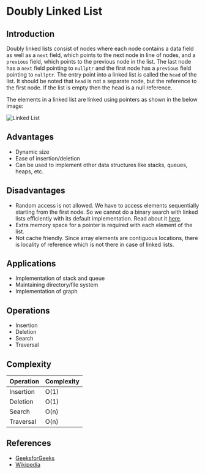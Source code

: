 # Doubly Linked List

## Introduction

Doubly linked lists consist of nodes where each node contains a data field as well as a `next` field, which points to the next node in line of nodes, and a `previous` field, which points to the previous node in the list. The last node has a `next` field pointing to `nullptr` and the first node has a `previous` field pointing to `nullptr`. The entry point into a linked list is called the `head` of the list. It should be noted that `head` is not a separate node, but the reference to the first node. If the list is empty then the head is a null reference.

The elements in a linked list are linked using pointers as shown in the below image:

![Linked List](../../../ReadMeImages/Double%20Linked%20List.png)

## Advantages

- Dynamic size
- Ease of insertion/deletion
- Can be used to implement other data structures like stacks, queues, heaps, etc.

## Disadvantages

- Random access is not allowed. We have to access elements sequentially starting from the first node. So we cannot do a binary search with linked lists efficiently with its default implementation. Read about it [here](https://www.geeksforgeeks.org/binary-search-on-singly-linked-list/).
- Extra memory space for a pointer is required with each element of the list.
- Not cache friendly. Since array elements are contiguous locations, there is locality of reference which is not there in case of linked lists.

## Applications

- Implementation of stack and queue
- Maintaining directory/file system
- Implementation of graph

## Operations

- Insertion
- Deletion
- Search
- Traversal

## Complexity

| Operation | Complexity |
| --------- | ---------- |
| Insertion | O(1)       |
| Deletion  | O(1)       |
| Search    | O(n)       |
| Traversal | O(n)       |

## References

- [GeeksforGeeks](https://www.geeksforgeeks.org/data-structures/linked-list/)
- [Wikipedia](https://en.wikipedia.org/wiki/Linked_list)
